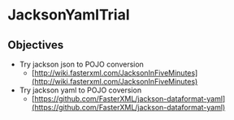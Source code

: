 # JacksonYamlTrial

## Objectives

* Try jackson json to POJO conversion
    * [http://wiki.fasterxml.com/JacksonInFiveMinutes](http://wiki.fasterxml.com/JacksonInFiveMinutes)
* Try jackson yaml to POJO coversion
    * [https://github.com/FasterXML/jackson-dataformat-yaml](https://github.com/FasterXML/jackson-dataformat-yaml)